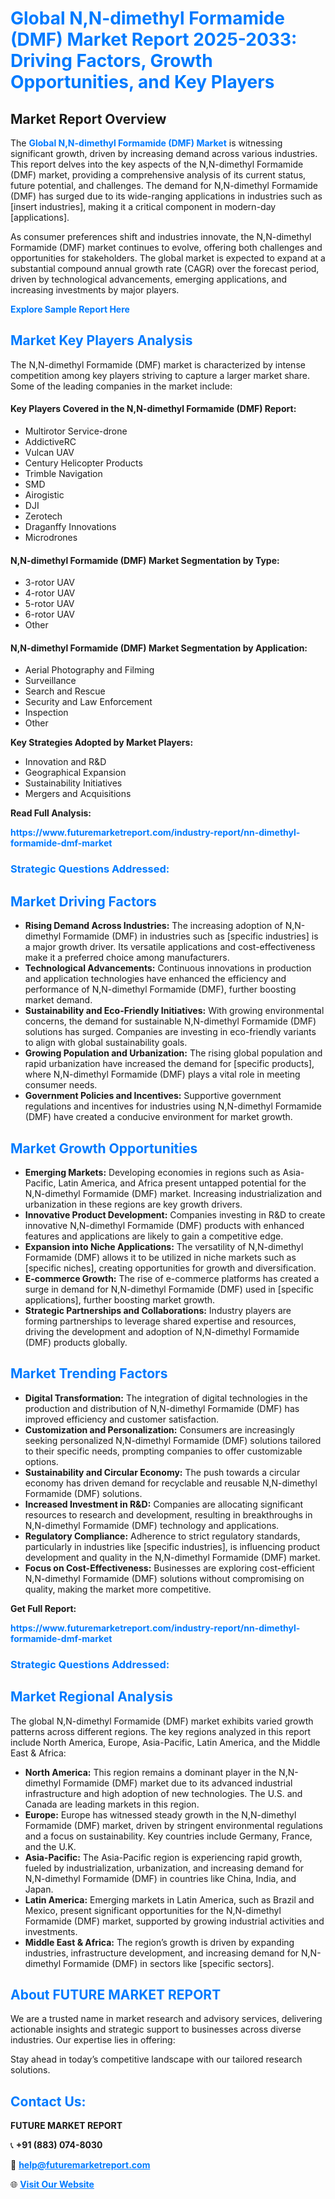 <h1 style="color: #007BFF;">Global N,N-dimethyl Formamide (DMF) Market Report 2025-2033: Driving Factors, Growth Opportunities, and Key Players</h1>

<section id="overview">
<h2>Market Report Overview</h2>
<p>The <a href="https://www.futuremarketreport.com/industry-report/nn-dimethyl-formamide-dmf-market" style="color: #007BFF; text-decoration: none;"><strong>Global N,N-dimethyl Formamide (DMF) Market</strong></a> is witnessing significant growth, driven by increasing demand across various industries. This report delves into the key aspects of the N,N-dimethyl Formamide (DMF) market, providing a comprehensive analysis of its current status, future potential, and challenges. The demand for N,N-dimethyl Formamide (DMF) has surged due to its wide-ranging applications in industries such as [insert industries], making it a critical component in modern-day [applications].</p>
<p>As consumer preferences shift and industries innovate, the N,N-dimethyl Formamide (DMF) market continues to evolve, offering both challenges and opportunities for stakeholders. The global market is expected to expand at a substantial compound annual growth rate (CAGR) over the forecast period, driven by technological advancements, emerging applications, and increasing investments by major players.</p>
</section>

<section id="overview">
<p><a href="https://www.futuremarketreport.com/request-sample/reportId=32454" style="color: #007BFF; text-decoration: none;"><strong>Explore Sample Report Here</strong></a></p>
</section>

<section id="key-players">
<h2 style="color: #007BFF;">Market Key Players Analysis</h2>
<p>The N,N-dimethyl Formamide (DMF) market is characterized by intense competition among key players striving to capture a larger market share. Some of the leading companies in the market include:</p>
<h4>Key Players Covered in the N,N-dimethyl Formamide (DMF) Report:</h4>
<ul><li>Multirotor Service-drone</li><li>AddictiveRC</li><li>Vulcan UAV</li><li>Century Helicopter Products</li><li>Trimble Navigation</li><li>SMD</li><li>Airogistic</li><li>DJI</li><li>Zerotech</li><li>Draganffy Innovations</li><li>Microdrones</li></ul>
<h4>N,N-dimethyl Formamide (DMF) Market Segmentation by Type:</h4>
<ul><li>3-rotor UAV</li><li>4-rotor UAV</li><li>5-rotor UAV</li><li>6-rotor UAV</li><li>Other</li></ul>

<h4>N,N-dimethyl Formamide (DMF) Market Segmentation by Application:</h4>
<ul><li>Aerial Photography and Filming</li><li>Surveillance</li><li>Search and Rescue</li><li>Security and Law Enforcement</li><li>Inspection</li><li>Other</li></ul>
<p><strong>Key Strategies Adopted by Market Players:</strong></p>
<ul>
<li>Innovation and R&D</li>
<li>Geographical Expansion</li>
<li>Sustainability Initiatives</li>
<li>Mergers and Acquisitions</li>
</ul>
</section>

<section>
<p><strong>Read Full Analysis: </strong></p><a href="https://www.futuremarketreport.com/industry-report/nn-dimethyl-formamide-dmf-market" style="color: #007BFF; text-decoration: none;"><strong>https://www.futuremarketreport.com/industry-report/nn-dimethyl-formamide-dmf-market</strong></a>
<h3 style="color: #007BFF;">Strategic Questions Addressed:</h3>
</section>

<section id="driving-factors">
<h2 style="color: #007BFF;">Market Driving Factors</h2>
<ul>
<li><strong>Rising Demand Across Industries:</strong> The increasing adoption of N,N-dimethyl Formamide (DMF) in industries such as [specific industries] is a major growth driver. Its versatile applications and cost-effectiveness make it a preferred choice among manufacturers.</li>
<li><strong>Technological Advancements:</strong> Continuous innovations in production and application technologies have enhanced the efficiency and performance of N,N-dimethyl Formamide (DMF), further boosting market demand.</li>
<li><strong>Sustainability and Eco-Friendly Initiatives:</strong> With growing environmental concerns, the demand for sustainable N,N-dimethyl Formamide (DMF) solutions has surged. Companies are investing in eco-friendly variants to align with global sustainability goals.</li>
<li><strong>Growing Population and Urbanization:</strong> The rising global population and rapid urbanization have increased the demand for [specific products], where N,N-dimethyl Formamide (DMF) plays a vital role in meeting consumer needs.</li>
<li><strong>Government Policies and Incentives:</strong> Supportive government regulations and incentives for industries using N,N-dimethyl Formamide (DMF) have created a conducive environment for market growth.</li>
</ul>
</section>

<section id="growth-opportunities">
<h2 style="color: #007BFF;">Market Growth Opportunities</h2>
<ul>
<li><strong>Emerging Markets:</strong> Developing economies in regions such as Asia-Pacific, Latin America, and Africa present untapped potential for the N,N-dimethyl Formamide (DMF) market. Increasing industrialization and urbanization in these regions are key growth drivers.</li>
<li><strong>Innovative Product Development:</strong> Companies investing in R&D to create innovative N,N-dimethyl Formamide (DMF) products with enhanced features and applications are likely to gain a competitive edge.</li>
<li><strong>Expansion into Niche Applications:</strong> The versatility of N,N-dimethyl Formamide (DMF) allows it to be utilized in niche markets such as [specific niches], creating opportunities for growth and diversification.</li>
<li><strong>E-commerce Growth:</strong> The rise of e-commerce platforms has created a surge in demand for N,N-dimethyl Formamide (DMF) used in [specific applications], further boosting market growth.</li>
<li><strong>Strategic Partnerships and Collaborations:</strong> Industry players are forming partnerships to leverage shared expertise and resources, driving the development and adoption of N,N-dimethyl Formamide (DMF) products globally.</li>
</ul>
</section>

<section id="trending-factors">
<h2 style="color: #007BFF;">Market Trending Factors</h2>
<ul>
<li><strong>Digital Transformation:</strong> The integration of digital technologies in the production and distribution of N,N-dimethyl Formamide (DMF) has improved efficiency and customer satisfaction.</li>
<li><strong>Customization and Personalization:</strong> Consumers are increasingly seeking personalized N,N-dimethyl Formamide (DMF) solutions tailored to their specific needs, prompting companies to offer customizable options.</li>
<li><strong>Sustainability and Circular Economy:</strong> The push towards a circular economy has driven demand for recyclable and reusable N,N-dimethyl Formamide (DMF) solutions.</li>
<li><strong>Increased Investment in R&D:</strong> Companies are allocating significant resources to research and development, resulting in breakthroughs in N,N-dimethyl Formamide (DMF) technology and applications.</li>
<li><strong>Regulatory Compliance:</strong> Adherence to strict regulatory standards, particularly in industries like [specific industries], is influencing product development and quality in the N,N-dimethyl Formamide (DMF) market.</li>
<li><strong>Focus on Cost-Effectiveness:</strong> Businesses are exploring cost-efficient N,N-dimethyl Formamide (DMF) solutions without compromising on quality, making the market more competitive.</li>
</ul>
</section>

<section>
<p><strong>Get Full Report: </strong></p><a href="https://www.futuremarketreport.com/industry-report/nn-dimethyl-formamide-dmf-market" style="color: #007BFF; text-decoration: none;"><strong>https://www.futuremarketreport.com/industry-report/nn-dimethyl-formamide-dmf-market</strong></a>
<h3 style="color: #007BFF;">Strategic Questions Addressed:</h3>
</section>


<section id="regional-analysis">
<h2 style="color: #007BFF;">Market Regional Analysis</h2>
<p>The global N,N-dimethyl Formamide (DMF) market exhibits varied growth patterns across different regions. The key regions analyzed in this report include North America, Europe, Asia-Pacific, Latin America, and the Middle East & Africa:</p>
<ul>
<li><strong>North America:</strong> This region remains a dominant player in the N,N-dimethyl Formamide (DMF) market due to its advanced industrial infrastructure and high adoption of new technologies. The U.S. and Canada are leading markets in this region.</li>
<li><strong>Europe:</strong> Europe has witnessed steady growth in the N,N-dimethyl Formamide (DMF) market, driven by stringent environmental regulations and a focus on sustainability. Key countries include Germany, France, and the U.K.</li>
<li><strong>Asia-Pacific:</strong> The Asia-Pacific region is experiencing rapid growth, fueled by industrialization, urbanization, and increasing demand for N,N-dimethyl Formamide (DMF) in countries like China, India, and Japan.</li>
<li><strong>Latin America:</strong> Emerging markets in Latin America, such as Brazil and Mexico, present significant opportunities for the N,N-dimethyl Formamide (DMF) market, supported by growing industrial activities and investments.</li>
<li><strong>Middle East & Africa:</strong> The region’s growth is driven by expanding industries, infrastructure development, and increasing demand for N,N-dimethyl Formamide (DMF) in sectors like [specific sectors].</li>
</ul>
</section>

<footer>
<h2 style="color: #007BFF;">About FUTURE MARKET REPORT</h2>
<p>We are a trusted name in market research and advisory services, delivering actionable insights and strategic support to businesses across diverse industries. Our expertise lies in offering:</p>

<p>Stay ahead in today’s competitive landscape with our tailored research solutions.</p>

<h2 style="color: #007BFF;">Contact Us:</h2>
<p><strong>FUTURE MARKET REPORT</strong></p>
<p>📞 <strong>+91 (883) 074-8030</strong></p>
<p>📧 <strong><a href="mailto:help@futuremarketreport.com" style="color: #007BFF;">help@futuremarketreport.com</a></strong></p>
<p>🌐 <strong><a href="https://www.futuremarketreport.com/" style="color: #007BFF;">Visit Our Website</a></strong></p>
</footer>